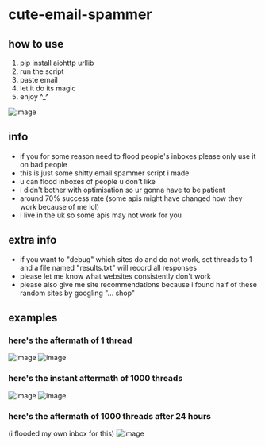 # cute-email-spammer

## how to use
1. pip install aiohttp urllib
2. run the script
3. paste email
4. let it do its magic
5. enjoy ^_^
   
![image](https://i.redd.it/ruoy22fr7wkd1.png)

## info
- if you for some reason need to flood people's inboxes please only use it on bad people
- this is just some shitty email spammer script i made
- u can flood inboxes of people u don't like
- i didn't bother with optimisation so ur gonna have to be patient
- around 70% success rate (some apis might have changed how they work because of me lol)
- i live in the uk so some apis may not work for you

## extra info
- if you want to "debug" which sites do and do not work, set threads to 1 and a file named "results.txt" will record all responses
- please let me know what websites consistently don't work
- please also give me site recommendations because i found half of these random sites by googling "... shop"

## examples
### here's the aftermath of 1 thread
![image](https://github.com/user-attachments/assets/03d0e1b6-2827-432e-a452-c0f1cfaa6504)
![image](https://github.com/user-attachments/assets/ea83f063-3fbf-453d-a9f2-d26e1cf402dc)

### here's the instant aftermath of 1000 threads
![image](https://github.com/user-attachments/assets/dc260e03-2b79-4ac6-99ff-ae86642ae487)
![image](https://github.com/user-attachments/assets/c97b3396-09bb-4e89-a8d9-98e9e42efba4)

### here's the aftermath of 1000 threads after 24 hours
(i flooded my own inbox for this)
![image](https://github.com/user-attachments/assets/cd3b0917-91db-4838-b9b4-9415f78d9234)

